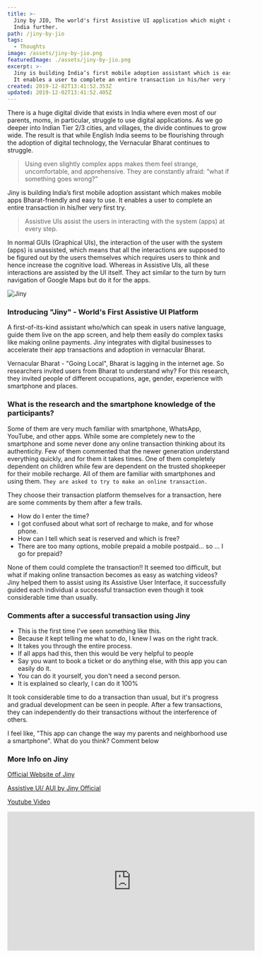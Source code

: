 ```yaml
---
title: >-
  Jiny by JIO, The world's first Assistive UI application which might digitalize
  India further.
path: /jiny-by-jio
tags:
  - Thoughts
image: /assets/jiny-by-jio.png
featuredImage: ./assets/jiny-by-jio.png
excerpt: >-
  Jiny is building India’s first mobile adoption assistant which is easy to use.
  It enables a user to complete an entire transaction in his/her very first try
created: 2019-12-02T13:41:52.353Z
updated: 2019-12-02T13:41:52.405Z
---
```

There is a huge digital divide that exists in India where even most of our parents, moms, in particular, struggle to use digital applications. As we go deeper into Indian Tier 2/3 cities, and villages, the divide continues to grow wide. The result is that while English India seems to be flourishing through the adoption of digital technology, the Vernacular Bharat continues to struggle.

> Using even slightly complex apps makes them feel strange, uncomfortable, and apprehensive. They are constantly afraid: “what if something goes wrong?”

Jiny is building India’s first mobile adoption assistant which makes mobile apps Bharat-friendly and easy to use. It enables a user to complete an entire transaction in his/her very first try.

> Assistive UIs assist the users in interacting with the system (apps) at every step.

In normal GUIs (Graphical UIs), the interaction of the user with the system (apps) is unassisted, which means that all the interactions are supposed to be figured out by the users themselves which requires users to think and hence increase the cognitive load. Whereas in Assistive UIs, all these interactions are assisted by the UI itself. They act similar to the turn by turn navigation of Google Maps but do it for the apps.

![Jiny](/assets/jiny.png "UI Differences")

### Introducing "Jiny" - World's First Assistive UI Platform

A first-of-its-kind assistant who/which can speak in users native language, guide them live on the app screen, and help them easily do complex tasks like making online payments. Jiny integrates with digital businesses to accelerate their app transactions and adoption in vernacular Bharat.

Vernacular Bharat - "Going Local", Bharat is lagging in the internet age. So researchers invited users from Bharat to understand why? For this research, they invited people of different occupations, age, gender, experience with smartphone and places.

### What is the research and the smartphone knowledge of the participants?

Some of them are very much familiar with smartphone, WhatsApp, YouTube, and other apps. While some are completely new to the smartphone and some never done any online transaction thinking about its authenticity. Few of them commented that the newer generation understand everything quickly, and for them it takes times. One of them completely dependent on children while few are dependent on the trusted shopkeeper for their mobile recharge. All of them are familiar with smartphones and using them. `They are asked to try to make an online transaction.`

They choose their transaction platform themselves for a transaction, here are some comments by them after a few trails.

* How do I enter the time?
* I got confused about what sort of recharge to make, and for whose phone.
* How can I tell which seat is reserved and which is free?
* There are too many options, mobile prepaid a mobile postpaid... so ... I go for prepaid?

None of them could complete the transaction!! It seemed too difficult, but what if making online transaction becomes as easy as watching videos? Jiny helped them to assist using its Assistive User Interface, it successfully guided each individual a successful transaction even though it took considerable time than usually.

### Comments after a successful transaction using Jiny

* This is the first time I've seen something like this.
* Because it kept telling me what to do, I knew I was on the right track.
* It takes you through the entire process.
* If all apps had this, then this would be very helpful to people
* Say you want to book a ticket or do anything else, with this app you can easily do it.
* You can do it yourself, you don't need a second person.
* It is explained so clearly, I can do it 100%

It took considerable time to do a transaction than usual, but it's progress and gradual development can be seen in people. After a few transactions, they can independently do their transactions without the interference of others.

I feel like, "This app can change the way my parents and neighborhood use a smartphone". What do you think? Comment below

### More Info on Jiny

[Official Website of Jiny](https://jiny.io/launch)

[Assistive UI/ AUI by Jiny Official](https://jiny.io/blog/assistiveui/)

[Youtube Video](https://youtu.be/JkQ4ID1nsq4)

<iframe width="560" height="315" src="https://www.youtube.com/embed/JkQ4ID1nsq4" frameborder="0" allow="accelerometer; autoplay; encrypted-media; gyroscope; picture-in-picture" allowfullscreen></iframe>
